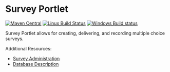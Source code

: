 # Survey Portlet

[![Maven Central](https://maven-badges.herokuapp.com/maven-central/org.jasig.portlet/survey-portlet/badge.svg)](https://maven-badges.herokuapp.com/maven-central/org.jasig.portlet/survey-portlet)
[![Linux Build Status](https://travis-ci.org/Jasig/SurveyPortlet.svg?branch=master)](https://travis-ci.org/Jasig/SurveyPortlet)
[![Windows Build status](https://ci.appveyor.com/api/projects/status/qcpy6svnfef73vn4/branch/master?svg=true)](https://ci.appveyor.com/project/ChristianMurphy/surveyportlet/branch/master)

Survey Portlet allows for creating, delivering, and recording multiple choice surveys.

Additional Resources:

*   [Survey Administration](docs/ADMINISTRATION.md)
*   [Database Description](docs/DATABASE.md)
